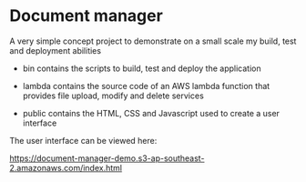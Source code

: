# Document manager 

A very simple concept project to demonstrate on a small scale my build, test and deployment abilities 

* bin contains the scripts to build, test and deploy the application

* lambda contains the source code of an AWS lambda function that provides file upload, modify and delete services

* public contains the HTML, CSS and Javascript used to create a user interface 

The user interface can be viewed here:

https://document-manager-demo.s3-ap-southeast-2.amazonaws.com/index.html

